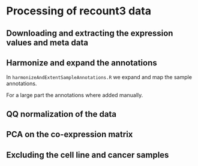 # Processing of recount3 data

## Downloading and extracting the expression values and meta data



## Harmonize and expand the annotations

In `harmonizeAndExtentSampleAnnotations.R` we expand and map the sample annotations. 

For a large part the annotations where added manually. 

## QQ normalization of the data


## PCA on the co-expression matrix


## Excluding the cell line and cancer samples

